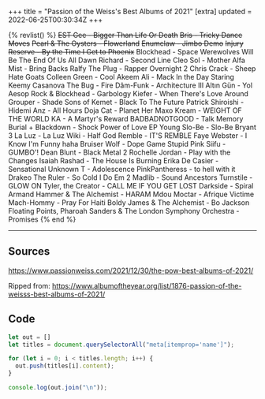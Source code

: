 +++
title = "Passion of the Weiss's Best Albums of 2021"
[extra]
updated = 2022-06-25T00:30:34Z
+++

{% revlist() %}
<strike>EST Gee - Bigger Than Life Or Death</strike>
<strike>Bris - Tricky Dance Moves</strike>
<strike>Pearl & The Oysters - Flowerland</strike>
<strike>Enumclaw - Jimbo Demo</strike>
<strike>Injury Reserve - By the Time I Get to Phoenix</strike>
Blockhead - Space Werewolves Will Be The End Of Us All
Dawn Richard - Second Line
Cleo Sol - Mother
Alfa Mist - Bring Backs
Ralfy The Plug - Rapper Overnight 2
Chris Crack - Sheep Hate Goats
Colleen Green - Cool
Akeem Ali - Mack In the Day Staring Keemy Casanova
The Bug - Fire
Dâm-Funk - Architecture III
Altın Gün - Yol
Aesop Rock & Blockhead - Garbology
Kiefer - When There's Love Around
Grouper - Shade
Sons of Kemet - Black To The Future
Patrick Shiroishi - Hidemi
Anz - All Hours
Doja Cat - Planet Her
Maxo Kream - WEIGHT OF THE WORLD
KA - A Martyr's Reward
BADBADNOTGOOD - Talk Memory
Burial + Blackdown - Shock Power of Love EP
Young Slo-Be - Slo-Be Bryant 3
La Luz - La Luz
Wiki - Half God
Remble - IT'S REMBLE
Faye Webster - I Know I'm Funny haha
Bruiser Wolf - Dope Game Stupid
Pink Siifu - GUMBO'!
Dean Blunt - Black Metal 2
Rochelle Jordan - Play with the Changes
Isaiah Rashad - The House Is Burning
Erika De Casier - Sensational
Unknown T - Adolescence
PinkPantheress - to hell with it
Drakeo The Ruler - So Cold I Do Em 2
Madlib - Sound Ancestors
Turnstile - GLOW ON
Tyler, the Creator - CALL ME IF YOU GET LOST
Darkside - Spiral
Armand Hammer & The Alchemist - HARAM
Mdou Moctar - Afrique Victime
Mach-Hommy - Pray For Haiti
Boldy James & The Alchemist - Bo Jackson
Floating Points, Pharoah Sanders & The London Symphony Orchestra - Promises
{% end %}

---

## Sources

<https://www.passionweiss.com/2021/12/30/the-pow-best-albums-of-2021/>

Ripped from: <https://www.albumoftheyear.org/list/1876-passion-of-the-weisss-best-albums-of-2021/>

## Code

```js
let out = []
let titles = document.querySelectorAll("meta[itemprop='name']");

for (let i = 0; i < titles.length; i++) {
  out.push(titles[i].content);
}

console.log(out.join("\n"));
```